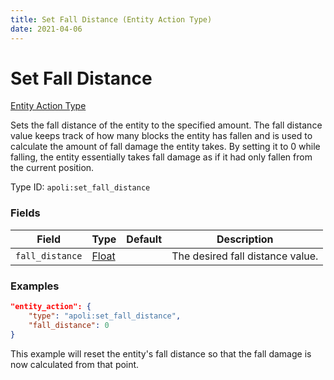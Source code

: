 ```yaml
---
title: Set Fall Distance (Entity Action Type)
date: 2021-04-06
---
```


# Set Fall Distance

[Entity Action Type](../entity_action_types.md)

Sets the fall distance of the entity to the specified amount. The fall distance value keeps track of how many blocks the entity has fallen and is used to calculate the amount of fall damage the entity takes. By setting it to 0 while falling, the entity essentially takes fall damage as if it had only fallen from the current position.

Type ID: `apoli:set_fall_distance`


### Fields

Field  | Type | Default | Description
-------|------|---------|-------------
`fall_distance` | [Float](../data_types/float.md) |  | The desired fall distance value.


### Examples

```json
"entity_action": {
    "type": "apoli:set_fall_distance",
    "fall_distance": 0
}
```

This example will reset the entity's fall distance so that the fall damage is now calculated from that point.
